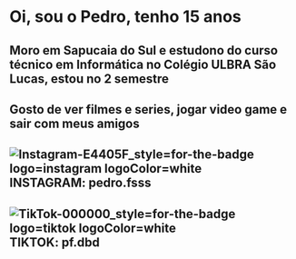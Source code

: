# Oi, sou o Pedro, tenho 15 anos
## Moro em Sapucaia do Sul e estudono do curso técnico em Informática no Colégio ULBRA São Lucas, estou no 2 semestre
## Gosto de ver filmes e series, jogar video game e sair com meus amigos
## ![Instagram-E4405F_style=for-the-badge logo=instagram logoColor=white](https://github.com/pfssss/pfsss/assets/135166701/99d40e1a-2a41-472c-896d-1fedba4a8fbe)  INSTAGRAM: pedro.fsss 
## <a hrfe="https://www.tiktok.com/@pf.dbd">![TikTok-000000_style=for-the-badge logo=tiktok logoColor=white](https://github.com/pfssss/pfsss/assets/135166701/3071bcef-7315-4084-ab0d-5a5556ea3584)  TIKTOK: pf.dbd </a>

